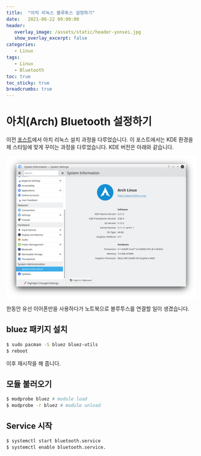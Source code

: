 ```yaml
---
title:  "아치 리눅스 블루투스 설정하기"
date:   2021-06-22 09:00:00
header:
   overlay_image: /assets/static/header-yonsei.jpg
   show_overlay_excerpt: false
categories: 
   - Linux
tags:
   - Linux
   - Bluetooth
toc: true
toc_sticky: true
breadcrumbs: true
---
```


# 아치(Arch) Bluetooth 설정하기

이전 [포스트](https://sjoon-oh.github.io/archivers/arch-installation)에서 아치 리눅스 설치 과정을 다루었습니다. 이 포스트에서는 KDE 환경을 제 스타일에 맞게 꾸미는 과정을 다루었습니다. KDE 버전은 아래와 같습니다.

![sc1](/assets/posts/2021-04-08-arch-kde-themes/screen1.png)

<!--more-->

한동안 유선 이어폰만을 사용하다가 노트북으로 블루투스를 연결할 일이 생겼습니다.

## bluez 패키지 설치

```bash
$ sudo pacman -S bluez bluez-utils
$ reboot
```

이후 재시작을 해 줍니다.

## 모듈 불러오기

```bash
$ modprobe bluez # module load
$ modprobe -r bluez # module unload
```

## Service 시작

```bash
$ systemctl start bluetooth.service
$ systemctl enable bluetooth.service.
```